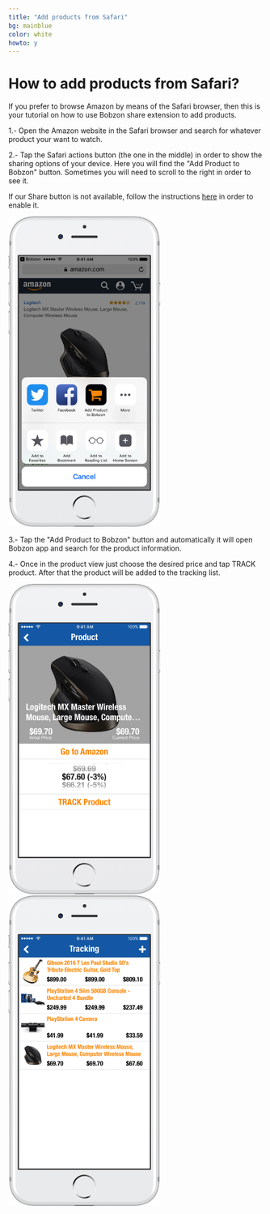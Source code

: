```yaml
---
title: "Add products from Safari"
bg: mainblue
color: white
howto: y
---
```


# How to add products from Safari?

If you prefer to browse Amazon by means of the Safari browser, then this is your tutorial on how to use Bobzon share extension to add products.

1.- Open the Amazon website in the Safari browser and search for whatever product your want to watch.

2.- Tap the Safari actions button (the one in the middle) in order to show the sharing options of your device. Here you will find the "Add Product to Bobzon" button. Sometimes you will need to scroll to the right in order to see it.

If our Share button is not available, follow the instructions [here](./faq#share) in order to enable it. 

<img src="/img/howto/add-from-safari_framed.png" alt="" title="" width="300" />

3.- Tap the "Add Product to Bobzon" button and automatically it will open Bobzon app and search for the product information.

4.- Once in the product view just choose the desired price and tap TRACK product. After that the product will be added to the tracking list.

<img src="/img/howto/product-view_framed.png" alt="" title="" width="300" />

<img src="/img/howto/tracking-view_framed.png" alt="" title="" width="300" />